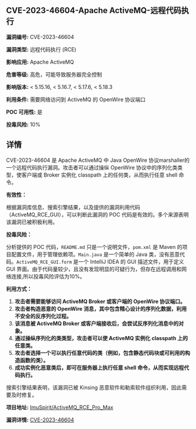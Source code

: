 ## CVE-2023-46604-Apache ActiveMQ-远程代码执行

**漏洞编号:** CVE-2023-46604

**漏洞类型:** 远程代码执行 (RCE)

**影响应用:** Apache ActiveMQ

**危害等级:** 高危，可能导致服务器完全控制

**影响版本:** < 5.15.16, < 5.16.7, < 5.17.6, < 5.18.3

**利用条件:** 需要网络访问到 ActiveMQ 的 OpenWire 协议端口

**POC 可用性:** 是

**投毒风险:** 10%

## 详情

CVE-2023-46604 是 Apache ActiveMQ 中 Java OpenWire 协议marshaller的一个远程代码执行漏洞。攻击者可以通过操纵 OpenWire 协议中的序列化类类型，使客户端或 Broker 实例化 classpath 上的任何类，从而执行任意 shell 命令。

**有效性：**

根据漏洞库信息、搜索引擎结果，以及提供的漏洞利用代码（ActiveMQ_RCE_GUI），可以判断此漏洞的 POC 代码是有效的。多个来源表明该漏洞已被积极利用。

**投毒风险：**

分析提供的 POC 代码，`README.md` 只是一个说明文件，`pom.xml` 是 Maven 的项目配置文件，用于管理依赖项。`Main.java` 是一个简单的 Java 类，没有恶意代码。`ActiveMQ_RCE_GUI.form` 是一个 IntelliJ IDEA 的 GUI 描述文件，用于定义 GUI 界面。由于代码量较少，且没有发现明显的可疑行为，但存在远程调用和网络连接,所以投毒风险评估为10%。

**利用方式：**

1.  **攻击者需要能够访问 ActiveMQ Broker 或客户端的 OpenWire 协议端口。**
2.  **攻击者构造恶意的 OpenWire 消息，其中包含精心设计的序列化数据，利用不安全的反序列化过程。**
3.  **该消息被 ActiveMQ Broker 或客户端接收后，会尝试反序列化消息中的对象。**
4.  **通过操纵序列化的类类型，攻击者可以使 ActiveMQ 实例化 classpath 上的任意类。**
5.  **攻击者选择一个可以执行任意代码的类（例如，包含静态代码块或可利用的构造函数的类）。**
6.  **成功实例化恶意类后，即可在服务器上执行任意 shell 命令，从而实现远程代码执行。**

搜索引擎结果表明，该漏洞已被 Kinsing 恶意软件和勒索软件组织利用，因此需要及时修复。

**项目地址:** [ImuSpirit/ActiveMQ_RCE_Pro_Max](https://github.com/ImuSpirit/ActiveMQ_RCE_Pro_Max)

**漏洞详情:** [CVE-2023-46604](https://nvd.nist.gov/vuln/detail/CVE-2023-46604)